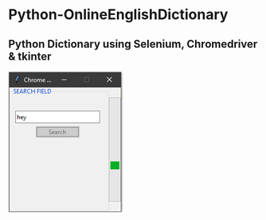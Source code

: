 # Python-OnlineEnglishDictionary
## Python Dictionary using Selenium, Chromedriver & tkinter
![Screenshot](searchScreen.PNG)
